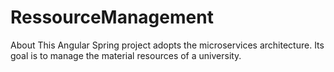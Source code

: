 # RessourceManagement

About
This Angular Spring project adopts the microservices architecture. Its goal is to manage the material resources of a university.
